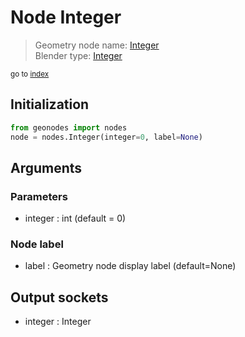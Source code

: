 
# Node Integer

> Geometry node name: [Integer](https://docs.blender.org/manual/en/latest/modeling/geometry_nodes/input/integer.html)<br>
  Blender type: [Integer](https://docs.blender.org/api/current/bpy.types.FunctionNodeInputInt.html)
  
<sub>go to [index](/docs/index.md)</sub>

## Initialization

```python
from geonodes import nodes
node = nodes.Integer(integer=0, label=None)
```



## Arguments


### Parameters

- integer : int (default = 0)

### Node label

- label : Geometry node display label (default=None)

## Output sockets

- integer : Integer

